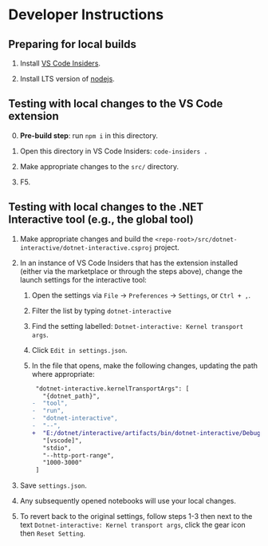 Developer Instructions
=====================

## Preparing for local builds

1. Install [VS Code Insiders](https://code.visualstudio.com/insiders/).

2. Install LTS version of [nodejs](https://nodejs.org/en/download/).

## Testing with local changes to the VS Code extension

0. **Pre-build step**: run `npm i` in this directory.

1. Open this directory in VS Code Insiders: `code-insiders .`

2. Make appropriate changes to the `src/` directory.

3. F5.

## Testing with local changes to the .NET Interactive tool (e.g., the global tool)

1. Make appropriate changes and build the `<repo-root>/src/dotnet-interactive/dotnet-interactive.csproj` project.

2. In an instance of VS Code Insiders that has the extension installed (either via the marketplace or through the steps above), change the launch settings for the interactive tool:

   1. Open the settings via `File` -> `Preferences` -> `Settings`, or `Ctrl + ,`.

   2. Filter the list by typing `dotnet-interactive`

   3. Find the setting labelled: `Dotnet-interactive: Kernel transport args`.

   4. Click `Edit in settings.json`.

   5. In the file that opens, make the following changes, updating the path where appropriate:

      ``` diff
       "dotnet-interactive.kernelTransportArgs": [
         "{dotnet_path}",
      -  "tool",
      -  "run",
      -  "dotnet-interactive",
      -  "--",
      +  "E:/dotnet/interactive/artifacts/bin/dotnet-interactive/Debug/netcoreapp3.1/Microsoft.DotNet.Interactive.App.dll",
         "[vscode]",
         "stdio",
         "--http-port-range",
         "1000-3000"
       ]
      ```

3. Save `settings.json`.

4. Any subsequently opened notebooks will use your local changes.

5. To revert back to the original settings, follow steps 1-3 then next to the text `Dotnet-interactive: Kernel transport args`, click the gear icon then `Reset Setting`.
